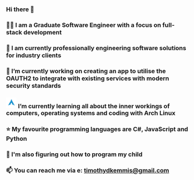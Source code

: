 ### Hi there 👋
### 👨‍💻 I am a Graduate Software Engineer with a focus on full-stack development 
### 💼 I am currently professionally engineering software solutions for industry clients
### 🔭 I’m currently working on creating an app to utilise the OAUTH2 to integrate with existing services with modern security standards 
### <img src="./arch-logo.svg" style="height: 3vw"/> I’m currently learning all about the inner workings of computers, operating systems and coding with Arch Linux
### ⭐ My favourite programming languages are C#, JavaScript and Python
### 👶 I'm also figuring out how to program my child
### 📫 You can reach me via e: timothydkemmis@gmail.com

<!--
**kemmojr/kemmojr** is a ✨ _special_ ✨ repository because its `README.md` (this file) appears on your GitHub profile.

Here are some ideas to get you started:

- 🔭 I’m currently working on ...
- 🌱 I’m currently learning ...
- 👯 I’m looking to collaborate on ...
- 🤔 I’m looking for help with ...
- 💬 Ask me about ...
- 📫 How to reach me: ...
- 😄 Pronouns: ...
- ⚡ Fun fact: ...
-->
